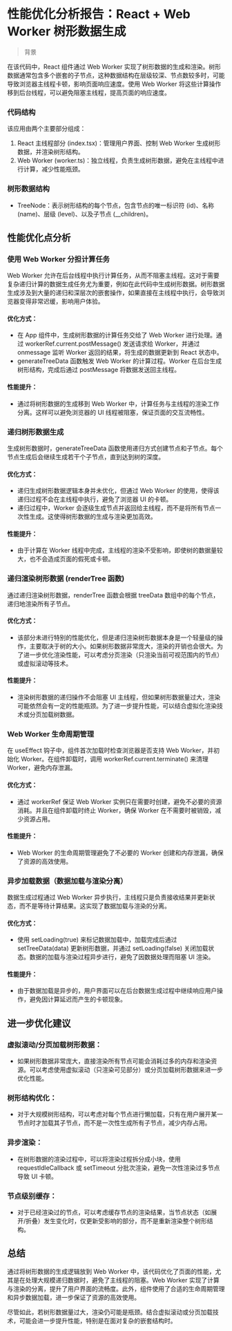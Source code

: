 # 性能优化分析报告：React + Web Worker 树形数据生成
> 背景

在该代码中，React 组件通过 Web Worker 实现了树形数据的生成和渲染。树形数据通常包含多个嵌套的子节点，这种数据结构在层级较深、节点数较多时，可能导致浏览器主线程卡顿，影响页面响应速度。使用 Web Worker 将这些计算操作移到后台线程，可以避免阻塞主线程，提高页面的响应速度。

### 代码结构

该应用由两个主要部分组成：

1. React 主线程部分 (index.tsx)：管理用户界面、控制 Web Worker 生成树形数据，并渲染树形结构。
2. Web Worker (worker.ts)：独立线程，负责生成树形数据，避免在主线程中进行计算，减少性能瓶颈。

### 树形数据结构

- TreeNode：表示树形结构的每个节点，包含节点的唯一标识符 (id)、名称 (name)、层级 (level)、以及子节点 (__children)。

## 性能优化点分析

###  使用 Web Worker 分担计算任务

Web Worker 允许在后台线程中执行计算任务，从而不阻塞主线程。这对于需要复杂递归计算的数据生成任务尤为重要，例如在此代码中生成树形数据。树形数据生成涉及到大量的递归和深层次的嵌套操作，如果直接在主线程中执行，会导致浏览器变得非常迟缓，影响用户体验。

#### 优化方式：

  - 在 App 组件中，生成树形数据的计算任务交给了 Web Worker 进行处理。通过 workerRef.current.postMessage() 发送请求给 Worker，并通过 onmessage 监听 Worker 返回的结果，将生成的数据更新到 React 状态中。
  - generateTreeData 函数触发 Web Worker 的计算过程。Worker 在后台生成树形结构，完成后通过 postMessage 将数据发送回主线程。

#### 性能提升：

  - 通过将树形数据的生成移到 Web Worker 中，计算任务与主线程的渲染工作分离。这样可以避免浏览器的 UI 线程被阻塞，保证页面的交互流畅性。

### 递归树形数据生成

生成树形数据时，generateTreeData 函数使用递归方式创建节点和子节点。每个节点生成后会继续生成若干个子节点，直到达到树的深度。

#### 优化方式：

- 递归生成树形数据逻辑本身并未优化，但通过 Web Worker 的使用，使得该递归过程不会在主线程中执行，避免了浏览器 UI 的卡顿。
- 递归过程中，Worker 会逐级生成节点并返回给主线程，而不是将所有节点一次性生成。这使得树形数据的生成与渲染更加高效。


#### 性能提升：

- 由于计算在 Worker 线程中完成，主线程的渲染不受影响，即使树的数据量较大，也不会造成页面的假死或卡顿。

### 递归渲染树形数据 (renderTree 函数)

通过递归渲染树形数据，renderTree 函数会根据 treeData 数组中的每个节点，递归地渲染所有子节点。

#### 优化方式：

- 该部分未进行特别的性能优化，但是递归渲染树形数据本身是一个轻量级的操作，主要取决于树的大小。如果树形数据非常庞大，渲染的开销也会很大。为了进一步优化渲染性能，可以考虑分页渲染（只渲染当前可视范围内的节点）或虚拟滚动等技术。

#### 性能提升：

- 渲染树形数据的递归操作不会阻塞 UI 主线程，但如果树形数据量过大，渲染可能依然会有一定的性能瓶颈。为了进一步提升性能，可以结合虚拟化渲染技术或分页加载树数据。

### Web Worker 生命周期管理

在 useEffect 钩子中，组件首次加载时检查浏览器是否支持 Web Worker，并初始化 Worker。在组件卸载时，调用 workerRef.current.terminate() 来清理 Worker，避免内存泄漏。

#### 优化方式：

- 通过 workerRef 保证 Web Worker 实例只在需要时创建，避免不必要的资源消耗。并且在组件卸载时终止 Worker，确保 Worker 在不需要时被销毁，减少资源占用。

#### 性能提升：

- Web Worker 的生命周期管理避免了不必要的 Worker 创建和内存泄漏，确保了资源的高效使用。

### 异步加载数据（数据加载与渲染分离）

数据生成过程通过 Web Worker 异步执行，主线程只是负责接收结果并更新状态，而不是等待计算结果。这实现了数据加载与渲染的分离。

#### 优化方式：

- 使用 setLoading(true) 来标记数据加载中，加载完成后通过 setTreeData(data) 更新树形数据，并通过 setLoading(false) 关闭加载状态。数据的加载与渲染过程异步进行，避免了因数据处理而阻塞 UI 渲染。

#### 性能提升：

- 由于数据加载是异步的，用户界面可以在后台数据生成过程中继续响应用户操作，避免因计算延迟而产生的卡顿现象。


## 进一步优化建议

### 虚拟滚动/分页加载树形数据：

- 如果树形数据非常庞大，直接渲染所有节点可能会消耗过多的内存和渲染资源。可以考虑使用虚拟滚动（只渲染可见部分）或分页加载树形数据来进一步优化性能。

### 树形结构优化：

- 对于大规模树形结构，可以考虑对每个节点进行懒加载，只有在用户展开某一节点时才加载其子节点，而不是一次性生成所有子节点，减少内存占用。

### 异步渲染：

- 在树形数据的渲染过程中，可以将渲染过程拆分成小块，使用 requestIdleCallback 或 setTimeout 分批次渲染，避免一次性渲染过多节点导致 UI 卡顿。

### 节点级别缓存：

- 对于已经渲染过的节点，可以考虑缓存节点的渲染结果，当节点状态（如展开/折叠）发生变化时，仅更新受影响的部分，而不是重新渲染整个树形结构。

## 总结

通过将树形数据的生成逻辑放到 Web Worker 中，该代码优化了页面的性能，尤其是在处理大规模递归数据时，避免了主线程的阻塞。Web Worker 实现了计算与渲染的分离，提升了用户界面的流畅度。此外，组件使用了合适的生命周期管理和异步数据加载，进一步保证了资源的高效使用。

尽管如此，若树形数据量过大，渲染仍可能是瓶颈。结合虚拟滚动或分页加载技术，可能会进一步提升性能，特别是在面对复杂的嵌套结构时。